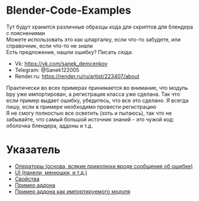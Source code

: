 # Blender-Code-Examples
Тут будут хранится различные образцы кода для скриптов для блендера с пояснениями <br />
Можете использовать это как шпаргалку, если что-то забудете, или справочник, если что-то не знали <br />
Есть предложение, нашли ошибку? Писать сюда: 
+ Vk: https://vk.com/sanek_demcenkov 
+ Telegram: @Sanek122005
+ Render.ru: https://render.ru/ru/artist/223407/about 

Практически во всех примерах принимается во внимание, что модуль bpy уже импортирован, а регистрация класса уже сделана. Так что если пример выдает ошибку, убедитесь, что все это сделано. Я всегда пишу, если в примере необходимо провести регистрацию <br />
Я не смогу полностью все осветить (хоть и пытаюсь), так что не забывайте, что самый большой источник знаний - это чужой код: оболочка блендера, аддоны и т.д. <br />
# Указатель
+ [Операторы (основа, всякие приколюхи вроде сообщения об ошибке)](https://github.com/sanya-2005/Blender-Code-Examples/blob/main/Operators.py "Operator.py")
+ [UI (панели, менюшки, и т.д.)](https://github.com/sanya-2005/Blender-Code-Examples/blob/main/UI.py "UI.py")
+ [Свойства](https://github.com/sanya-2005/Blender-Code-Examples/blob/main/props.py "props.py")
+ [Пример аддона](https://github.com/sanya-2005/Blender-Code-Examples/tree/main/simple_addon "simple addon")
+ [Пример аддона как импортируемого модуля](https://github.com/sanya-2005/Blender-Code-Examples/tree/main/addon_library "addon library")